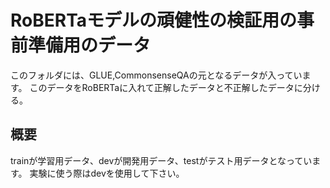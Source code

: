 # RoBERTaモデルの頑健性の検証用の事前準備用のデータ

このフォルダには、GLUE,CommonsenseQAの元となるデータが入っています。
このデータをRoBERTaに入れて正解したデータと不正解したデータに分ける。

## 概要
trainが学習用データ、devが開発用データ、testがテスト用データとなっています。
実験に使う際はdevを使用して下さい。

